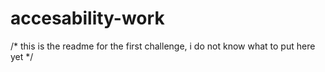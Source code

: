 # accesability-work
/* this is the readme for the first challenge, i do not know what to put here yet */